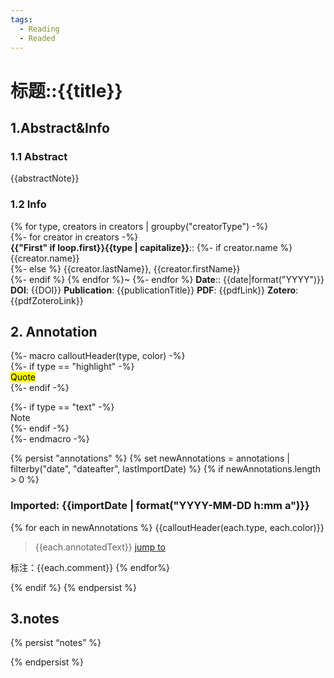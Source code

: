 ```yaml
---
tags:
  - Reading
  - Readed
---
```

# 标题::{{title}}

## 1.Abstract&Info
### 1.1 Abstract
{{abstractNote}}

### 1.2 Info
{% for type, creators in creators | groupby("creatorType") -%}  
{%- for creator in creators -%}  
**{{"First" if loop.first}}{{type | capitalize}}**::
{%- if creator.name %} {{creator.name}}  
{%- else %} {{creator.lastName}}, {{creator.firstName}}  
{%- endif %} 
{% endfor %}~
{%- endfor %}
**Date**:: {{date|format("YYYY")}}
**DOI**: {{DOI}}
**Publication**: {{publicationTitle}}
**PDF**: {{pdfLink}}
**Zotero**: {{pdfZoteroLink}}


## 2. Annotation
{%- macro calloutHeader(type, color) -%}  
{%- if type == "highlight" -%}  
<mark style="background-color: {{color}}">Quote</mark>  
{%- endif -%}  
  
{%- if type == "text" -%}  
Note  
{%- endif -%}  
{%- endmacro -%}

{% persist "annotations" %}
{% set newAnnotations = annotations | filterby("date", "dateafter", lastImportDate) %}
{% if newAnnotations.length > 0 %}
### Imported: {{importDate | format("YYYY-MM-DD h:mm a")}}

{% for each in newAnnotations %}
{{calloutHeader(each.type, each.color)}}
>{{each.annotatedText}} [jump to](zotero://open-pdf/library/items/{{each.attachment.itemKey}}?page={{each.page}}&annotation={{each.id}})

标注：{{each.comment}}
{% endfor%}

{% endif %}
{% endpersist %}

## 3.notes
{% persist “notes” %}


{% endpersist %}

